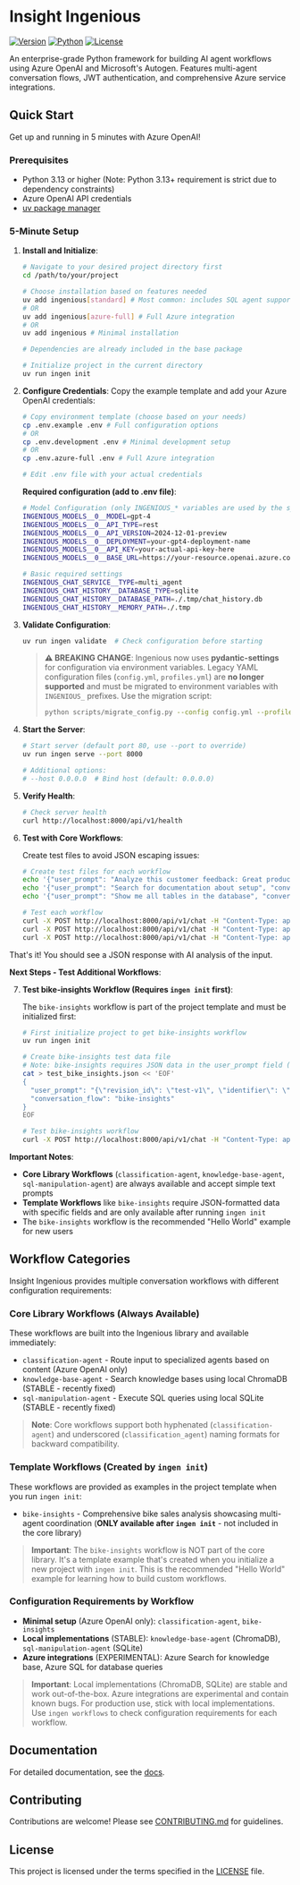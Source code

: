 # Insight Ingenious

[![Version](https://img.shields.io/badge/version-0.2.1-blue.svg)](https://github.com/Insight-Services-APAC/ingenious)
[![Python](https://img.shields.io/badge/python-3.13+-green.svg)](https://www.python.org/downloads/)
[![License](https://img.shields.io/badge/license-MIT-purple.svg)](LICENSE)

An enterprise-grade Python framework for building AI agent workflows using Azure OpenAI and Microsoft's Autogen. Features multi-agent conversation flows, JWT authentication, and comprehensive Azure service integrations.

## Quick Start

Get up and running in 5 minutes with Azure OpenAI!

### Prerequisites
- Python 3.13 or higher (Note: Python 3.13+ requirement is strict due to dependency constraints)
- Azure OpenAI API credentials
- [uv package manager](https://docs.astral.sh/uv/)

### 5-Minute Setup

1. **Install and Initialize**:
    ```bash
    # Navigate to your desired project directory first
    cd /path/to/your/project

    # Choose installation based on features needed
    uv add ingenious[standard] # Most common: includes SQL agent support
    # OR
    uv add ingenious[azure-full] # Full Azure integration
    # OR
    uv add ingenious # Minimal installation

    # Dependencies are already included in the base package

    # Initialize project in the current directory
    uv run ingen init
    ```

2. **Configure Credentials**:
    Copy the example template and add your Azure OpenAI credentials:
    ```bash
    # Copy environment template (choose based on your needs)
    cp .env.example .env # Full configuration options
    # OR
    cp .env.development .env # Minimal development setup
    # OR
    cp .env.azure-full .env # Full Azure integration

    # Edit .env file with your actual credentials
    ```

    **Required configuration (add to .env file)**:
    ```bash
    # Model Configuration (only INGENIOUS_* variables are used by the system)
    INGENIOUS_MODELS__0__MODEL=gpt-4
    INGENIOUS_MODELS__0__API_TYPE=rest
    INGENIOUS_MODELS__0__API_VERSION=2024-12-01-preview
    INGENIOUS_MODELS__0__DEPLOYMENT=your-gpt4-deployment-name
    INGENIOUS_MODELS__0__API_KEY=your-actual-api-key-here
    INGENIOUS_MODELS__0__BASE_URL=https://your-resource.openai.azure.com/

    # Basic required settings
    INGENIOUS_CHAT_SERVICE__TYPE=multi_agent
    INGENIOUS_CHAT_HISTORY__DATABASE_TYPE=sqlite
    INGENIOUS_CHAT_HISTORY__DATABASE_PATH=./.tmp/chat_history.db
    INGENIOUS_CHAT_HISTORY__MEMORY_PATH=./.tmp
    ```

3. **Validate Configuration**:
    ```bash
    uv run ingen validate  # Check configuration before starting
    ```

    > **⚠️ BREAKING CHANGE**: Ingenious now uses **pydantic-settings** for configuration via environment variables. Legacy YAML configuration files (`config.yml`, `profiles.yml`) are **no longer supported** and must be migrated to environment variables with `INGENIOUS_` prefixes. Use the migration script:
    > ```bash
    > python scripts/migrate_config.py --config config.yml --profile profiles.yml --output .env
    > ```

4. **Start the Server**:
    ```bash
    # Start server (default port 80, use --port to override)
    uv run ingen serve --port 8000

    # Additional options:
    # --host 0.0.0.0  # Bind host (default: 0.0.0.0)
    ```

5. **Verify Health**:
    ```bash
    # Check server health
    curl http://localhost:8000/api/v1/health
    ```

6. **Test with Core Workflows**:

    Create test files to avoid JSON escaping issues:
    ```bash
    # Create test files for each workflow
    echo '{"user_prompt": "Analyze this customer feedback: Great product", "conversation_flow": "classification-agent"}' > test_classification.json
    echo '{"user_prompt": "Search for documentation about setup", "conversation_flow": "knowledge-base-agent"}' > test_knowledge.json
    echo '{"user_prompt": "Show me all tables in the database", "conversation_flow": "sql-manipulation-agent"}' > test_sql.json

    # Test each workflow
    curl -X POST http://localhost:8000/api/v1/chat -H "Content-Type: application/json" -d @test_classification.json
    curl -X POST http://localhost:8000/api/v1/chat -H "Content-Type: application/json" -d @test_knowledge.json
    curl -X POST http://localhost:8000/api/v1/chat -H "Content-Type: application/json" -d @test_sql.json
    ```

That's it! You should see a JSON response with AI analysis of the input.

**Next Steps - Test Additional Workflows**:

7. **Test bike-insights Workflow (Requires `ingen init` first)**:

    The `bike-insights` workflow is part of the project template and must be initialized first:
    ```bash
    # First initialize project to get bike-insights workflow
    uv run ingen init

    # Create bike-insights test data file
    # Note: bike-insights requires JSON data in the user_prompt field (double-encoded JSON)
    cat > test_bike_insights.json << 'EOF'
    {
      "user_prompt": "{\"revision_id\": \"test-v1\", \"identifier\": \"test-001\", \"stores\": [{\"name\": \"Test Store\", \"location\": \"NSW\", \"bike_sales\": [{\"product_code\": \"MB-TREK-2021-XC\", \"quantity_sold\": 2, \"sale_date\": \"2023-04-01\", \"year\": 2023, \"month\": \"April\", \"customer_review\": {\"rating\": 4.5, \"comment\": \"Great bike\"}}], \"bike_stock\": []}]}",
      "conversation_flow": "bike-insights"
    }
    EOF

    # Test bike-insights workflow
    curl -X POST http://localhost:8000/api/v1/chat -H "Content-Type: application/json" -d @test_bike_insights.json
    ```

**Important Notes**:
- **Core Library Workflows** (`classification-agent`, `knowledge-base-agent`, `sql-manipulation-agent`) are always available and accept simple text prompts
- **Template Workflows** like `bike-insights` require JSON-formatted data with specific fields and are only available after running `ingen init`
- The `bike-insights` workflow is the recommended "Hello World" example for new users

## Workflow Categories

Insight Ingenious provides multiple conversation workflows with different configuration requirements:

### Core Library Workflows (Always Available)
These workflows are built into the Ingenious library and available immediately:

- `classification-agent` - Route input to specialized agents based on content (Azure OpenAI only)
- `knowledge-base-agent` - Search knowledge bases using local ChromaDB (STABLE - recently fixed)
- `sql-manipulation-agent` - Execute SQL queries using local SQLite (STABLE - recently fixed)

> **Note**: Core workflows support both hyphenated (`classification-agent`) and underscored (`classification_agent`) naming formats for backward compatibility.

### Template Workflows (Created by `ingen init`)
These workflows are provided as examples in the project template when you run `ingen init`:

- `bike-insights` - Comprehensive bike sales analysis showcasing multi-agent coordination (**ONLY available after `ingen init`** - not included in the core library)

> **Important**: The `bike-insights` workflow is NOT part of the core library. It's a template example that's created when you initialize a new project with `ingen init`. This is the recommended "Hello World" example for learning how to build custom workflows.

### Configuration Requirements by Workflow
- **Minimal setup** (Azure OpenAI only): `classification-agent`, `bike-insights`
- **Local implementations** (STABLE): `knowledge-base-agent` (ChromaDB), `sql-manipulation-agent` (SQLite)
- **Azure integrations** (EXPERIMENTAL): Azure Search for knowledge base, Azure SQL for database queries

> **Important**: Local implementations (ChromaDB, SQLite) are stable and work out-of-the-box. Azure integrations are experimental and contain known bugs. For production use, stick with local implementations. Use `ingen workflows` to check configuration requirements for each workflow.

## Documentation

For detailed documentation, see the [docs](https://insight-services-apac.github.io/ingenious/).

## Contributing

Contributions are welcome! Please see [CONTRIBUTING.md](https://github.com/Insight-Services-APAC/ingenious/blob/main/CONTRIBUTING.md) for guidelines.

## License

This project is licensed under the terms specified in the [LICENSE](https://github.com/Insight-Services-APAC/ingenious/blob/main/LICENSE) file.
